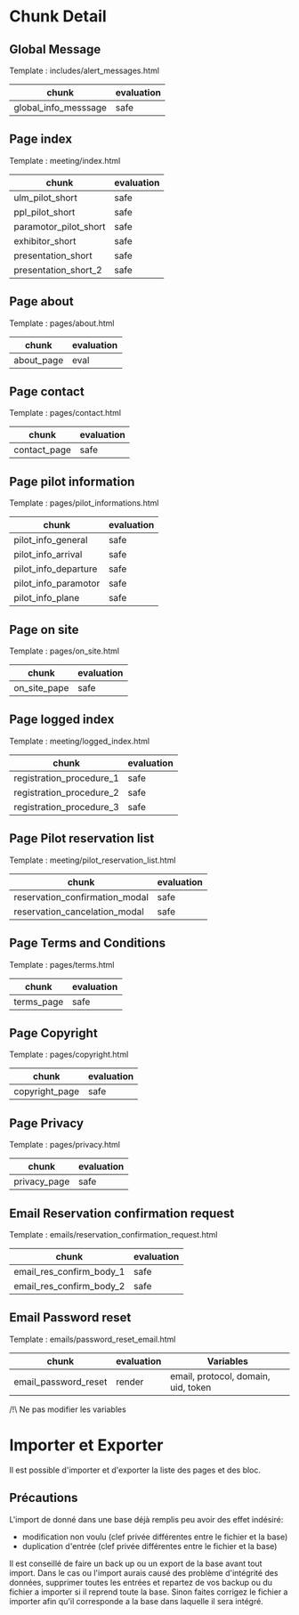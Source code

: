 # Chunk Detail

## Global Message

Template : includes/alert_messages.html

|chunk                |evaluation|
|---------------------|----------|
|global_info_messsage |   safe   |

## Page index

Template : meeting/index.html

|chunk                 |evaluation|
|----------------------|----------|
|ulm_pilot_short       |   safe   |
|ppl_pilot_short       |   safe   |
|paramotor_pilot_short |   safe   |
|exhibitor_short       |   safe   |
|presentation_short    |   safe   |
|presentation_short_2  |   safe   |

## Page about

Template : pages/about.html

|   chunk   | evaluation |
|-----------|------------|
|about_page | eval       |

## Page contact

Template : pages/contact.html

| chunk       | evaluation |
|-------------|------------|
|contact_page | safe       |

## Page pilot information

Template : pages/pilot_informations.html


| chunk                | evaluation |
|----------------------|------------|
| pilot_info_general   |    safe    |
| pilot_info_arrival   |    safe    |
| pilot_info_departure |    safe    |
| pilot_info_paramotor |    safe    |
| pilot_info_plane     |    safe    |


## Page on site

Template : pages/on_site.html

| chunk        | evaluation  |
|--------------|-------------|
| on_site_pape | safe        |


## Page logged index

Template : meeting/logged_index.html

| chunk                    | evaluation |
|--------------------------|------------|
| registration_procedure_1 | safe       |
| registration_procedure_2 | safe       |
| registration_procedure_3 | safe       |


## Page Pilot reservation list

Template : meeting/pilot_reservation_list.html

| chunk                         | evaluation |
|-------------------------------|------------|
| reservation_confirmation_modal | safe       |
| reservation_cancelation_modal | safe       |


## Page Terms and Conditions

Template : pages/terms.html

| chunk     | evaluation |
|-----------|------------|
|terms_page |   safe     |


## Page Copyright

Template : pages/copyright.html

| chunk         | evaluation |
|---------------|------------|
|copyright_page |   safe     |


## Page Privacy

Template : pages/privacy.html

| chunk       | evaluation |
|-------------|------------|
|privacy_page |   safe     |


## Email Reservation confirmation request

Template : emails/reservation_confirmation_request.html

| chunk                   | evaluation |
|-------------------------|------------|
| email_res_confirm_body_1 | safe       |
| email_res_confirm_body_2 | safe       |


## Email Password reset

Template : emails/password_reset_email.html

| chunk                   | evaluation | Variables |
|-------------------------|------------|-----------|
| email_password_reset    | render     | email, protocol, domain, uid, token|

/!\ Ne pas modifier les variables

# Importer et Exporter

Il est possible d'importer et d'exporter la liste des pages et des bloc.

## Précautions

L'import de donné dans une base déjà remplis peu avoir des effet indésiré:
* modification non voulu (clef privée différentes entre le fichier et la base)
* duplication d'entrée (clef privée différentes entre le fichier et la base)

Il est conseillé de faire un back up ou un export de la base avant tout import.
Dans le cas ou l'import aurais causé des problème d'intégrité des données, supprimer
toutes les entrées et repartez de vos backup ou du fichier a importer si il reprend toute la base.
Sinon faites corrigez le fichier a importer afin qu'il corresponde a la base dans laquelle il sera intégré.
